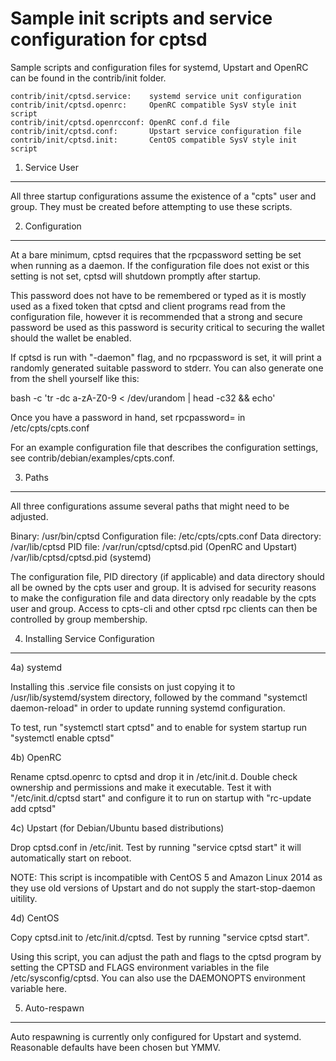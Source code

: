 Sample init scripts and service configuration for cptsd
==========================================================

Sample scripts and configuration files for systemd, Upstart and OpenRC
can be found in the contrib/init folder.

    contrib/init/cptsd.service:    systemd service unit configuration
    contrib/init/cptsd.openrc:     OpenRC compatible SysV style init script
    contrib/init/cptsd.openrcconf: OpenRC conf.d file
    contrib/init/cptsd.conf:       Upstart service configuration file
    contrib/init/cptsd.init:       CentOS compatible SysV style init script

1. Service User
---------------------------------

All three startup configurations assume the existence of a "cpts" user
and group.  They must be created before attempting to use these scripts.

2. Configuration
---------------------------------

At a bare minimum, cptsd requires that the rpcpassword setting be set
when running as a daemon.  If the configuration file does not exist or this
setting is not set, cptsd will shutdown promptly after startup.

This password does not have to be remembered or typed as it is mostly used
as a fixed token that cptsd and client programs read from the configuration
file, however it is recommended that a strong and secure password be used
as this password is security critical to securing the wallet should the
wallet be enabled.

If cptsd is run with "-daemon" flag, and no rpcpassword is set, it will
print a randomly generated suitable password to stderr.  You can also
generate one from the shell yourself like this:

bash -c 'tr -dc a-zA-Z0-9 < /dev/urandom | head -c32 && echo'

Once you have a password in hand, set rpcpassword= in /etc/cpts/cpts.conf

For an example configuration file that describes the configuration settings,
see contrib/debian/examples/cpts.conf.

3. Paths
---------------------------------

All three configurations assume several paths that might need to be adjusted.

Binary:              /usr/bin/cptsd
Configuration file:  /etc/cpts/cpts.conf
Data directory:      /var/lib/cptsd
PID file:            /var/run/cptsd/cptsd.pid (OpenRC and Upstart)
                     /var/lib/cptsd/cptsd.pid (systemd)

The configuration file, PID directory (if applicable) and data directory
should all be owned by the cpts user and group.  It is advised for security
reasons to make the configuration file and data directory only readable by the
cpts user and group.  Access to cpts-cli and other cptsd rpc clients
can then be controlled by group membership.

4. Installing Service Configuration
-----------------------------------

4a) systemd

Installing this .service file consists on just copying it to
/usr/lib/systemd/system directory, followed by the command
"systemctl daemon-reload" in order to update running systemd configuration.

To test, run "systemctl start cptsd" and to enable for system startup run
"systemctl enable cptsd"

4b) OpenRC

Rename cptsd.openrc to cptsd and drop it in /etc/init.d.  Double
check ownership and permissions and make it executable.  Test it with
"/etc/init.d/cptsd start" and configure it to run on startup with
"rc-update add cptsd"

4c) Upstart (for Debian/Ubuntu based distributions)

Drop cptsd.conf in /etc/init.  Test by running "service cptsd start"
it will automatically start on reboot.

NOTE: This script is incompatible with CentOS 5 and Amazon Linux 2014 as they
use old versions of Upstart and do not supply the start-stop-daemon uitility.

4d) CentOS

Copy cptsd.init to /etc/init.d/cptsd. Test by running "service cptsd start".

Using this script, you can adjust the path and flags to the cptsd program by
setting the CPTSD and FLAGS environment variables in the file
/etc/sysconfig/cptsd. You can also use the DAEMONOPTS environment variable here.

5. Auto-respawn
-----------------------------------

Auto respawning is currently only configured for Upstart and systemd.
Reasonable defaults have been chosen but YMMV.
